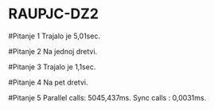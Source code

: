 # RAUPJC-DZ2

#Pitanje 1
Trajalo je 5,01sec.

#Pitanje 2
Na jednoj dretvi.

#Pitanje 3
Trajalo je 1,1sec.

#Pitanje 4
Na pet dretvi.

#Pitanje 5
Parallel calls: 5045,437ms.
Sync calls : 0,0031ms.

